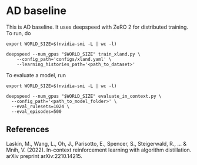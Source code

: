 # AD baseline

This is AD baseline. It uses deepspeed with ZeRO 2 for distributed training. To run, do

```commandline
export WORLD_SIZE=$(nvidia-smi -L | wc -l)

deepspeed --num_gpus "$WORLD_SIZE" train_xland.py \
    --config_path='configs/xland.yaml' \
    --learning_histories_path='<path_to_dataset>'
```

To evaluate a model, run
```commandline
export WORLD_SIZE=$(nvidia-smi -L | wc -l)

deepspeed --num_gpus "$WORLD_SIZE" evaluate_in_context.py \
  --config_path='<path_to_model_folder>' \
  --eval_rulesets=1024 \
  --eval_episodes=500
```

## References

Laskin, M., Wang, L., Oh, J., Parisotto, E., Spencer, S., Steigerwald, R., ... & Mnih, V. (2022). In-context reinforcement learning with algorithm distillation. arXiv preprint arXiv:2210.14215.
